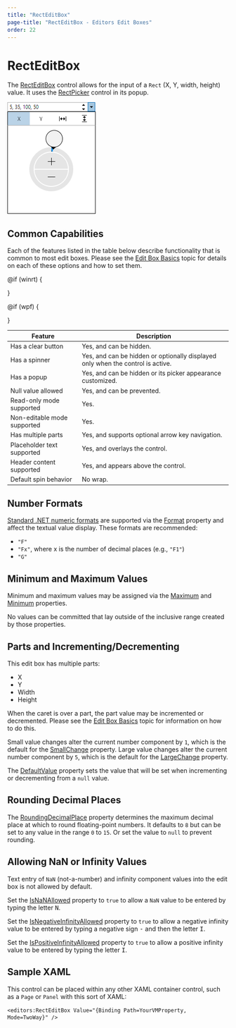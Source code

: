 ```yaml
---
title: "RectEditBox"
page-title: "RectEditBox - Editors Edit Boxes"
order: 22
---
```

# RectEditBox

The [RectEditBox](xref:@ActiproUIRoot.Controls.Editors.RectEditBox) control allows for the input of a `Rect` (X, Y, width, height) value.  It uses the [RectPicker](../pickers/rectpicker.md) control in its popup.

![Screenshot](../images/recteditbox-opened.png)

## Common Capabilities

Each of the features listed in the table below describe functionality that is common to most edit boxes.  Please see the [Edit Box Basics](parteditboxbase.md) topic for details on each of these options and how to set them.

<table>
<thead>

<tr>
<th>Feature</th>
<th>Description</th>
</tr>

</thead>
<tbody>

@if (winrt) {
<tr>
<td>Has a clear button</td>
<td>Yes, and can be hidden.</td>
</tr>
}

@if (wpf) {
<tr>
<td>Has a spinner</td>
<td>Yes, and can be hidden or optionally displayed only when the control is active.</td>
</tr>
}

<tr>
<td>Has a popup</td>
<td>Yes, and can be hidden or its picker appearance customized.</td>
</tr>

<tr>
<td>Null value allowed</td>
<td>Yes, and can be prevented.</td>
</tr>

<tr>
<td>Read-only mode supported</td>
<td>Yes.</td>
</tr>

<tr>
<td>Non-editable mode supported</td>
<td>Yes.</td>
</tr>

<tr>
<td>Has multiple parts</td>
<td>Yes, and supports optional arrow key navigation.</td>
</tr>

<tr>
<td>Placeholder text supported</td>
<td>Yes, and overlays the control.</td>
</tr>

<tr>
<td>Header content supported</td>
<td>Yes, and appears above the control.</td>
</tr>

<tr>
<td>Default spin behavior</td>
<td>No wrap.</td>
</tr>

</tbody>
</table>

## Number Formats

[Standard .NET numeric formats](https://docs.microsoft.com/en-us/dotnet/standard/base-types/standard-numeric-format-strings) are supported via the [Format](xref:@ActiproUIRoot.Controls.Editors.RectEditBox.Format) property and affect the textual value display.  These formats are recommended:

- `"F"`
- `"Fx"`, where x is the number of decimal places (e.g., `"F1"`)
- `"G"`

## Minimum and Maximum Values

Minimum and maximum values may be assigned via the [Maximum](xref:@ActiproUIRoot.Controls.Editors.RectEditBox.Maximum) and [Minimum](xref:@ActiproUIRoot.Controls.Editors.RectEditBox.Minimum) properties.

No values can be committed that lay outside of the inclusive range created by those properties.

## Parts and Incrementing/Decrementing

This edit box has multiple parts:

- X
- Y
- Width
- Height

When the caret is over a part, the part value may be incremented or decremented.  Please see the [Edit Box Basics](parteditboxbase.md) topic for information on how to do this.

Small value changes alter the current number component by `1`, which is the default for the [SmallChange](xref:@ActiproUIRoot.Controls.Editors.RectEditBox.SmallChange) property.  Large value changes alter the current number component by `5`, which is the default for the [LargeChange](xref:@ActiproUIRoot.Controls.Editors.RectEditBox.LargeChange) property.

The [DefaultValue](xref:@ActiproUIRoot.Controls.Editors.RectEditBox.DefaultValue) property sets the value that will be set when incrementing or decrementing from a `null` value.

## Rounding Decimal Places

The [RoundingDecimalPlace](xref:@ActiproUIRoot.Controls.Editors.RectEditBox.RoundingDecimalPlace) property determines the maximum decimal place at which to round floating-point numbers.  It defaults to `8` but can be set to any value in the range `0` to `15`.  Or set the value to `null` to prevent rounding.

## Allowing NaN or Infinity Values

Text entry of `NaN` (not-a-number) and infinity component values into the edit box is not allowed by default.

Set the [IsNaNAllowed](xref:@ActiproUIRoot.Controls.Editors.RectEditBox.IsNaNAllowed) property to `true` to allow a `NaN` value to be entered by typing the letter <kbd>N</kbd>.

Set the [IsNegativeInfinityAllowed](xref:@ActiproUIRoot.Controls.Editors.RectEditBox.IsNegativeInfinityAllowed) property to `true` to allow a negative infinity value to be entered by typing a negative sign <kbd>-</kbd> and then the letter <kbd>I</kbd>.

Set the [IsPositiveInfinityAllowed](xref:@ActiproUIRoot.Controls.Editors.RectEditBox.IsPositiveInfinityAllowed) property to `true` to allow a positive infinity value to be entered by typing the letter <kbd>I</kbd>.

## Sample XAML

This control can be placed within any other XAML container control, such as a `Page` or `Panel` with this sort of XAML:

```xaml
<editors:RectEditBox Value="{Binding Path=YourVMProperty, Mode=TwoWay}" />
```
